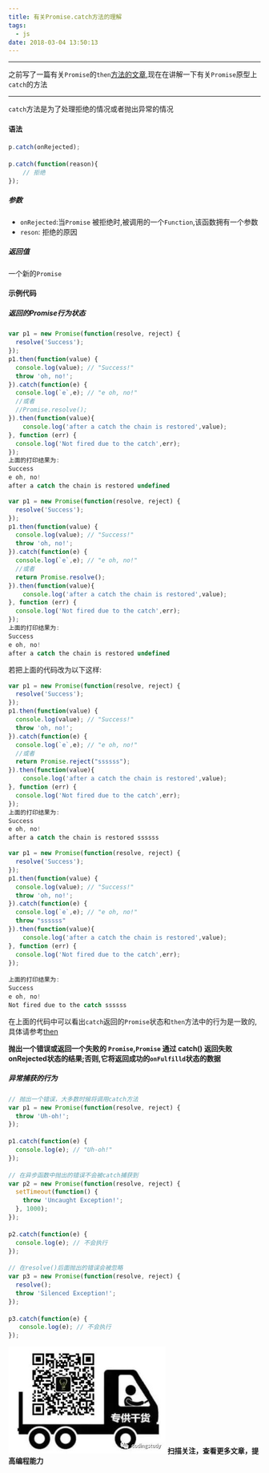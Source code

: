 ```yaml
---
title: 有关Promise.catch方法的理解
tags:
  - js
date: 2018-03-04 13:50:13
---
```


----------------------------------------------

之前写了一篇有关`Promise`的`then`[方法的文章](https://mp.weixin.qq.com/s/PnoRPIgr1xYzOqLPNpqK5g),现在在讲解一下有关`Promise`原型上`catch`的方法

---------------------------------------------

<!--more-->
`catch`方法是为了处理拒绝的情况或者抛出异常的情况

#### 语法

```js
p.catch(onRejected);

p.catch(function(reason){
    // 拒绝
});
```
##### 参数

* `onRejected`:当`Promise` 被拒绝时,被调用的一个`Function`,该函数拥有一个参数
* `reson`: 拒绝的原因

##### 返回值

一个新的`Promise`

#### 示例代码

##### 返回的Promise行为状态

```js
var p1 = new Promise(function(resolve, reject) {
  resolve('Success');
});
p1.then(function(value) {
  console.log(value); // "Success!"
  throw 'oh, no!';
}).catch(function(e) {
  console.log(`e`,e); // "e oh, no!"
  //或者
  //Promise.resolve();
}).then(function(value){
    console.log('after a catch the chain is restored',value);
}, function (err) {
  console.log('Not fired due to the catch',err);
});
上面的打印结果为:
Success
e oh, no!
after a catch the chain is restored undefined
```

```js
var p1 = new Promise(function(resolve, reject) {
  resolve('Success');
});
p1.then(function(value) {
  console.log(value); // "Success!"
  throw 'oh, no!';
}).catch(function(e) {
  console.log(`e`,e); // "e oh, no!"
  //或者
  return Promise.resolve();
}).then(function(value){
    console.log('after a catch the chain is restored',value);
}, function (err) {
  console.log('Not fired due to the catch',err);
});
上面的打印结果为:
Success
e oh, no!
after a catch the chain is restored undefined
```

若把上面的代码改为以下这样:

```js
var p1 = new Promise(function(resolve, reject) {
  resolve('Success');
});
p1.then(function(value) {
  console.log(value); // "Success!"
  throw 'oh, no!';
}).catch(function(e) {
  console.log(`e`,e); // "e oh, no!"
  //或者
  return Promise.reject("ssssss");
}).then(function(value){
    console.log('after a catch the chain is restored',value);
}, function (err) {
  console.log('Not fired due to the catch',err);
});
上面的打印结果为:
Success
e oh, no!
after a catch the chain is restored ssssss
```

```js
var p1 = new Promise(function(resolve, reject) {
  resolve('Success');
});
p1.then(function(value) {
  console.log(value); // "Success!"
  throw 'oh, no!';
}).catch(function(e) {
  console.log(`e`,e); // "e oh, no!"
  throw "ssssss"
}).then(function(value){
    console.log('after a catch the chain is restored',value);
}, function (err) {
  console.log('Not fired due to the catch',err);
});

上面的打印结果为:
Success
e oh, no!
Not fired due to the catch ssssss
```

在上面的代码中可以看出`catch`返回的`Promise`状态和`then`方法中的行为是一致的,具体请参考[then](https://mp.weixin.qq.com/s/PnoRPIgr1xYzOqLPNpqK5g)

**抛出一个错误或返回一个失败的 `Promise`,`Promise` 通过 catch() 返回失败onRejected状态的结果;否则,它将返回成功的`onFulfilld`状态的数据**

##### 异常捕获的行为

```js
// 抛出一个错误，大多数时候将调用catch方法
var p1 = new Promise(function(resolve, reject) {
  throw 'Uh-oh!';
});

p1.catch(function(e) {
  console.log(e); // "Uh-oh!"
});

// 在异步函数中抛出的错误不会被catch捕获到
var p2 = new Promise(function(resolve, reject) {
  setTimeout(function() {
    throw 'Uncaught Exception!';
  }, 1000);
});

p2.catch(function(e) {
  console.log(e); // 不会执行
});

// 在resolve()后面抛出的错误会被忽略
var p3 = new Promise(function(resolve, reject) {
  resolve();
  throw 'Silenced Exception!';
});

p3.catch(function(e) {
   console.log(e); // 不会执行
});
```

![alt](/images/Wechatcode.jpg)
**扫描关注，查看更多文章，提高编程能力**